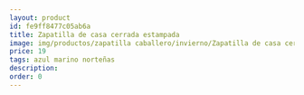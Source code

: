 ```yaml
---
layout: product
id: fe9ff8477c05ab6a
title: Zapatilla de casa cerrada estampada
image: img/productos/zapatilla caballero/invierno/Zapatilla de casa cerrada estampada=19=azul marino norteñas.webp
price: 19
tags: azul marino norteñas
description: 
order: 0
---
```

